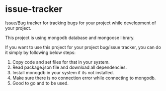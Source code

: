 # issue-tracker
Issue/Bug tracker for tracking bugs for your project while development of your project. 

This project is using mongodb database and mongoose library.

If you want to use this project for your project bug/issue tracker, you can do it simply by following below steps:
1) Copy code and set files for that in your system.
2) Read package.json file and download all dependencies.
3) Install monogdb in your system if its not installed.
4) Make sure there is no connection error while connecting to mongodb.
5) Good to go and to be used.
 
